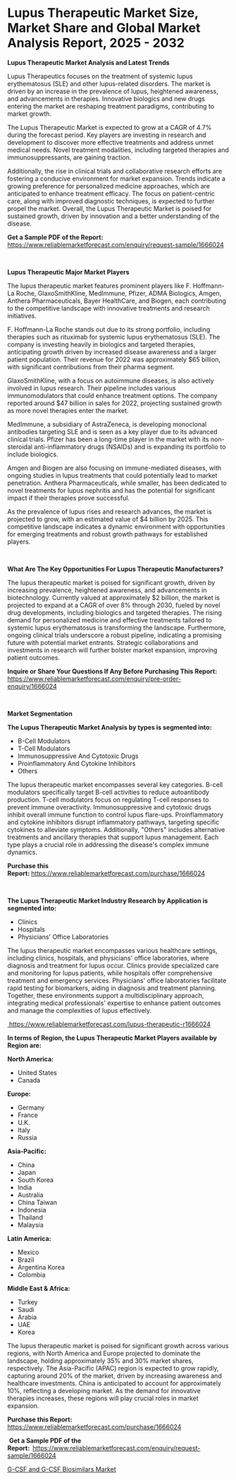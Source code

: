 <p><h1>Lupus Therapeutic Market Size, Market Share and Global Market Analysis Report, 2025 - 2032</h1></p><p><strong>Lupus Therapeutic Market Analysis and Latest Trends</strong></p>
<p><p>Lupus Therapeutics focuses on the treatment of systemic lupus erythematosus (SLE) and other lupus-related disorders. The market is driven by an increase in the prevalence of lupus, heightened awareness, and advancements in therapies. Innovative biologics and new drugs entering the market are reshaping treatment paradigms, contributing to market growth. </p><p>The Lupus Therapeutic Market is expected to grow at a CAGR of 4.7% during the forecast period. Key players are investing in research and development to discover more effective treatments and address unmet medical needs. Novel treatment modalities, including targeted therapies and immunosuppressants, are gaining traction. </p><p>Additionally, the rise in clinical trials and collaborative research efforts are fostering a conducive environment for market expansion. Trends indicate a growing preference for personalized medicine approaches, which are anticipated to enhance treatment efficacy. The focus on patient-centric care, along with improved diagnostic techniques, is expected to further propel the market. Overall, the Lupus Therapeutic Market is poised for sustained growth, driven by innovation and a better understanding of the disease.</p></p>
<p><strong>Get a Sample PDF of the Report:&nbsp;</strong> <a href="https://www.reliablemarketforecast.com/enquiry/request-sample/1666024?utm_campaign=2739&utm_medium=2&utm_source=Github&utm_content=ia&utm_term=09032025&utm_id=lupus-therapeutic">https://www.reliablemarketforecast.com/enquiry/request-sample/1666024</a></p>
<p>&nbsp;</p>
<p><strong>Lupus Therapeutic Major Market Players</strong></p>
<p><p>The lupus therapeutic market features prominent players like F. Hoffmann-La Roche, GlaxoSmithKline, MedImmune, Pfizer, ADMA Biologics, Amgen, Anthera Pharmaceuticals, Bayer HealthCare, and Biogen, each contributing to the competitive landscape with innovative treatments and research initiatives.</p><p>F. Hoffmann-La Roche stands out due to its strong portfolio, including therapies such as rituximab for systemic lupus erythematosus (SLE). The company is investing heavily in biologics and targeted therapies, anticipating growth driven by increased disease awareness and a larger patient population. Their revenue for 2022 was approximately $65 billion, with significant contributions from their pharma segment.</p><p>GlaxoSmithKline, with a focus on autoimmune diseases, is also actively involved in lupus research. Their pipeline includes various immunomodulators that could enhance treatment options. The company reported around $47 billion in sales for 2022, projecting sustained growth as more novel therapies enter the market.</p><p>MedImmune, a subsidiary of AstraZeneca, is developing monoclonal antibodies targeting SLE and is seen as a key player due to its advanced clinical trials. Pfizer has been a long-time player in the market with its non-steroidal anti-inflammatory drugs (NSAIDs) and is expanding its portfolio to include biologics.</p><p>Amgen and Biogen are also focusing on immune-mediated diseases, with ongoing studies in lupus treatments that could potentially lead to market penetration. Anthera Pharmaceuticals, while smaller, has been dedicated to novel treatments for lupus nephritis and has the potential for significant impact if their therapies prove successful.</p><p>As the prevalence of lupus rises and research advances, the market is projected to grow, with an estimated value of $4 billion by 2025. This competitive landscape indicates a dynamic environment with opportunities for emerging treatments and robust growth pathways for established players.</p></p>
<p>&nbsp;</p>
<p><strong>What Are The Key Opportunities For Lupus Therapeutic Manufacturers?</strong></p>
<p><p>The lupus therapeutic market is poised for significant growth, driven by increasing prevalence, heightened awareness, and advancements in biotechnology. Currently valued at approximately $2 billion, the market is projected to expand at a CAGR of over 8% through 2030, fueled by novel drug developments, including biologics and targeted therapies. The rising demand for personalized medicine and effective treatments tailored to systemic lupus erythematosus is transforming the landscape. Furthermore, ongoing clinical trials underscore a robust pipeline, indicating a promising future with potential market entrants. Strategic collaborations and investments in research will further bolster market expansion, improving patient outcomes.</p></p>
<p><strong>Inquire or Share Your Questions If Any Before Purchasing This Report:</strong> <a href="https://www.reliablemarketforecast.com/enquiry/pre-order-enquiry/1666024?utm_campaign=2739&utm_medium=2&utm_source=Github&utm_content=ia&utm_term=09032025&utm_id=lupus-therapeutic">https://www.reliablemarketforecast.com/enquiry/pre-order-enquiry/1666024</a></p>
<p>&nbsp;</p>
<p><strong>Market Segmentation</strong></p>
<p><strong>The Lupus Therapeutic Market Analysis by types is segmented into:</strong></p>
<p><ul><li>B-Cell Modulators</li><li>T-Cell Modulators</li><li>Immunosuppressive And Cytotoxic Drugs</li><li>Proinflammatory And Cytokine Inhibitors</li><li>Others</li></ul></p>
<p><p>The lupus therapeutic market encompasses several key categories. B-cell modulators specifically target B-cell activities to reduce autoantibody production. T-cell modulators focus on regulating T-cell responses to prevent immune overactivity. Immunosuppressive and cytotoxic drugs inhibit overall immune function to control lupus flare-ups. Proinflammatory and cytokine inhibitors disrupt inflammatory pathways, targeting specific cytokines to alleviate symptoms. Additionally, "Others" includes alternative treatments and ancillary therapies that support lupus management. Each type plays a crucial role in addressing the disease's complex immune dynamics.</p></p>
<p><strong>Purchase this Report:&nbsp;</strong><a href="https://www.reliablemarketforecast.com/purchase/1666024?utm_campaign=2739&utm_medium=2&utm_source=Github&utm_content=ia&utm_term=09032025&utm_id=lupus-therapeutic">https://www.reliablemarketforecast.com/purchase/1666024</a></p>
<p>&nbsp;</p>
<p><strong>The Lupus Therapeutic Market Industry Research by Application is segmented into:</strong></p>
<p><ul><li>Clinics</li><li>Hospitals</li><li>Physicians' Office Laboratories</li></ul></p>
<p><p>The lupus therapeutic market encompasses various healthcare settings, including clinics, hospitals, and physicians' office laboratories, where diagnosis and treatment for lupus occur. Clinics provide specialized care and monitoring for lupus patients, while hospitals offer comprehensive treatment and emergency services. Physicians' office laboratories facilitate rapid testing for biomarkers, aiding in diagnosis and treatment planning. Together, these environments support a multidisciplinary approach, integrating medical professionals' expertise to enhance patient outcomes and manage the complexities of lupus effectively.</p></p>
<p><a href="https://www.reliablemarketforecast.com/lupus-therapeutic-r1666024?utm_campaign=2739&utm_medium=2&utm_source=Github&utm_content=ia&utm_term=09032025&utm_id=lupus-therapeutic">&nbsp;https://www.reliablemarketforecast.com/lupus-therapeutic-r1666024</a></p>
<p><strong>In terms of Region, the Lupus Therapeutic Market Players available by Region are:</strong></p>
<p>
    <p> <strong> North America: </strong>
        <ul>
            <li>United States</li>
            <li>Canada</li>
        </ul>
        </p> 
    <p> <strong> Europe: </strong>
        <ul>
            <li>Germany</li>
            <li>France</li>
            <li>U.K.</li>
            <li>Italy</li>
            <li>Russia</li>
        </ul>
        </p> 
    <p> <strong> Asia-Pacific: </strong>
        <ul>
            <li>China</li>
            <li>Japan</li>
            <li>South Korea</li>
            <li>India</li>
            <li>Australia</li>
            <li>China Taiwan</li>
            <li>Indonesia</li>
            <li>Thailand</li>
            <li>Malaysia</li>
        </ul>
        </p> 
    <p> <strong> Latin America: </strong>
        <ul>
            <li>Mexico</li>
            <li>Brazil</li>
            <li>Argentina Korea</li>
            <li>Colombia</li>
        </ul>
        </p> 
    <p> <strong> Middle East & Africa: </strong>
        <ul>
            <li>Turkey</li>
            <li>Saudi</li>
            <li>Arabia</li>
            <li>UAE</li>
            <li>Korea</li>
        </ul>
    </p>
    </p>
<p><p>The lupus therapeutic market is poised for significant growth across various regions, with North America and Europe projected to dominate the landscape, holding approximately 35% and 30% market shares, respectively. The Asia-Pacific (APAC) region is expected to grow rapidly, capturing around 20% of the market, driven by increasing awareness and healthcare investments. China is anticipated to account for approximately 10%, reflecting a developing market. As the demand for innovative therapies increases, these regions will play crucial roles in market expansion.</p></p>
<p><strong>Purchase this Report: </strong><a href="https://www.reliablemarketforecast.com/purchase/1666024?utm_campaign=2739&utm_medium=2&utm_source=Github&utm_content=ia&utm_term=09032025&utm_id=lupus-therapeutic">https://www.reliablemarketforecast.com/purchase/1666024</a></p>
<p>&nbsp;<strong>Get a Sample PDF of the Report:&nbsp;&nbsp;</strong><a href="https://www.reliablemarketforecast.com/enquiry/request-sample/1666024?utm_campaign=2739&utm_medium=2&utm_source=Github&utm_content=ia&utm_term=09032025&utm_id=lupus-therapeutic">https://www.reliablemarketforecast.com/enquiry/request-sample/1666024</a></p>
<p><strong></strong></p>
<p><p><a href="https://github.com/klaassenmackenzie6/Market-Research-Report-List-1/blob/main/g-csf-and-g-csf-biosimilars-market.md?utm_campaign=2739&utm_medium=2&utm_source=Github&utm_content=ia&utm_term=09032025&utm_id=lupus-therapeutic">G-CSF and G-CSF Biosimilars Market</a></p></p>